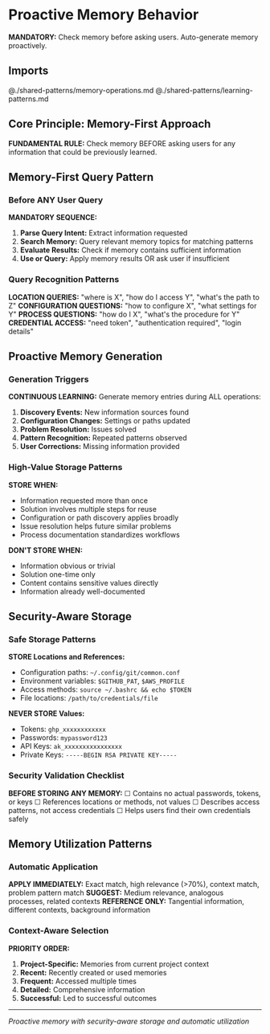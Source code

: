 # Proactive Memory Behavior

**MANDATORY:** Check memory before asking users. Auto-generate memory proactively.

## Imports
@./shared-patterns/memory-operations.md
@./shared-patterns/learning-patterns.md

## Core Principle: Memory-First Approach

**FUNDAMENTAL RULE:** Check memory BEFORE asking users for any information that could be previously learned.

## Memory-First Query Pattern

### Before ANY User Query
**MANDATORY SEQUENCE:**
1. **Parse Query Intent:** Extract information requested
2. **Search Memory:** Query relevant memory topics for matching patterns
3. **Evaluate Results:** Check if memory contains sufficient information
4. **Use or Query:** Apply memory results OR ask user if insufficient

### Query Recognition Patterns
**LOCATION QUERIES:** "where is X", "how do I access Y", "what's the path to Z"
**CONFIGURATION QUESTIONS:** "how to configure X", "what settings for Y"
**PROCESS QUESTIONS:** "how do I X", "what's the procedure for Y"
**CREDENTIAL ACCESS:** "need token", "authentication required", "login details"

## Proactive Memory Generation

### Generation Triggers
**CONTINUOUS LEARNING:** Generate memory entries during ALL operations:
1. **Discovery Events:** New information sources found
2. **Configuration Changes:** Settings or paths updated
3. **Problem Resolution:** Issues solved
4. **Pattern Recognition:** Repeated patterns observed
5. **User Corrections:** Missing information provided

### High-Value Storage Patterns
**STORE WHEN:**
- Information requested more than once
- Solution involves multiple steps for reuse
- Configuration or path discovery applies broadly
- Issue resolution helps future similar problems
- Process documentation standardizes workflows

**DON'T STORE WHEN:**
- Information obvious or trivial
- Solution one-time only
- Content contains sensitive values directly
- Information already well-documented

## Security-Aware Storage

### Safe Storage Patterns
**STORE Locations and References:**
- Configuration paths: `~/.config/git/common.conf`
- Environment variables: `$GITHUB_PAT`, `$AWS_PROFILE`
- Access methods: `source ~/.bashrc && echo $TOKEN`
- File locations: `/path/to/credentials/file`

**NEVER STORE Values:**
- Tokens: `ghp_xxxxxxxxxxxx`
- Passwords: `mypassword123`
- API Keys: `ak_xxxxxxxxxxxxxxxx`
- Private Keys: `-----BEGIN RSA PRIVATE KEY-----`

### Security Validation Checklist
**BEFORE STORING ANY MEMORY:**
☐ Contains no actual passwords, tokens, or keys
☐ References locations or methods, not values
☐ Describes access patterns, not access credentials
☐ Helps users find their own credentials safely

## Memory Utilization Patterns

### Automatic Application
**APPLY IMMEDIATELY:** Exact match, high relevance (>70%), context match, problem pattern match
**SUGGEST:** Medium relevance, analogous processes, related contexts
**REFERENCE ONLY:** Tangential information, different contexts, background information

### Context-Aware Selection
**PRIORITY ORDER:**
1. **Project-Specific:** Memories from current project context
2. **Recent:** Recently created or used memories
3. **Frequent:** Accessed multiple times
4. **Detailed:** Comprehensive information
5. **Successful:** Led to successful outcomes

---
*Proactive memory with security-aware storage and automatic utilization*